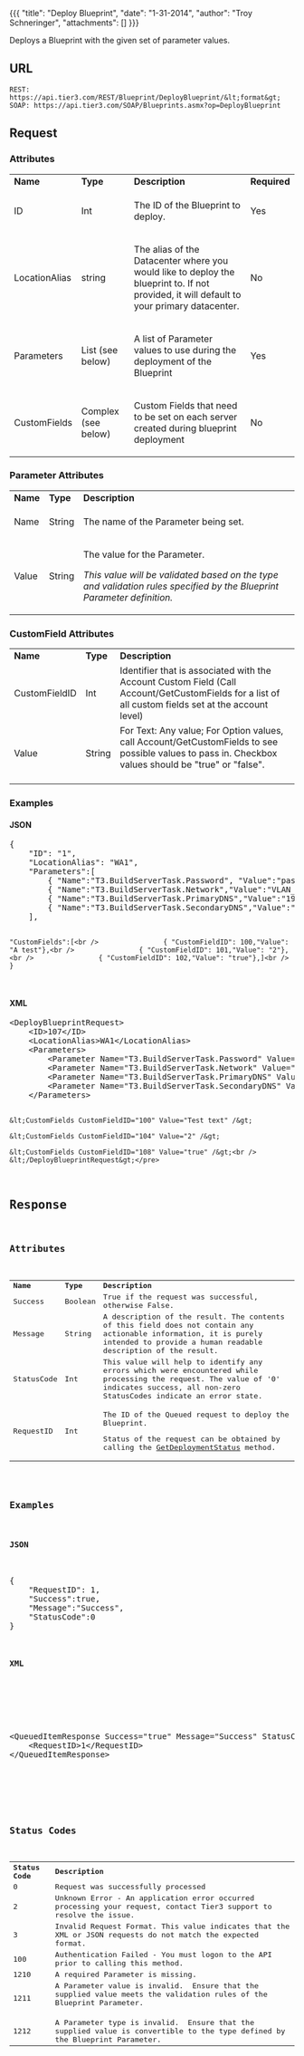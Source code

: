 {{{
  "title": "Deploy Blueprint",
  "date": "1-31-2014",
  "author": "Troy Schneringer",
  "attachments": []
}}}


Deploys a Blueprint with the given set of parameter values.

## URL

    REST: https://api.tier3.com/REST/Blueprint/DeployBlueprint/&lt;format&gt;
    SOAP: https://api.tier3.com/SOAP/Blueprints.asmx?op=DeployBlueprint

## Request
### Attributes
<table>
  <tbody>
    <tr>
      <td><strong>Name</strong>
      </td>
      <td><strong>Type</strong>
      </td>
      <td><strong>Description</strong>
      </td>
      <td><strong>Required</strong>
      </td>
    </tr>
    <tr>
      <td>ID</td>
      <td>Int</td>
      <td>
        <p>The ID of the Blueprint to deploy.</p>
      </td>
      <td>
        <p>Yes</p>
      </td>
    </tr>
    <tr>
      <td>LocationAlias</td>
      <td>string</td>
      <td>
        <p>The alias of the Datacenter where you would like to deploy the blueprint to. If not provided, it will default to your primary datacenter.</p>
      </td>
      <td>
        <p>No</p>
      </td>
    </tr>
    <tr>
      <td>Parameters</td>
      <td>List (see below)</td>
      <td>
        <p>A list of Parameter values to use during the deployment of the Blueprint</p>
      </td>
      <td>
        <p>Yes</p>
      </td>
    </tr>
    <tr>
      <td>CustomFields</td>
      <td>Complex (see below)</td>
      <td>
        <p>Custom Fields that need to be set on each server created during blueprint deployment</p>
      </td>
      <td>
        <p>No</p>
      </td>
    </tr>
  </tbody>
</table>

### Parameter Attributes
<table>
  <tbody>
    <tr>
      <td><strong>Name</strong>
      </td>
      <td><strong>Type</strong>
      </td>
      <td><strong>Description</strong>
      </td>
    </tr>
    <tr>
      <td>Name</td>
      <td>String</td>
      <td>
        <p>The name of the Parameter being set.</p>
      </td>
    </tr>
    <tr>
      <td>Value</td>
      <td>String</td>
      <td>
        <p>The value for the Parameter.</p>
        <p><em>This value will be validated based on the type and validation rules specified by the Blueprint Parameter definition.</em>
        </p>
      </td>
    </tr>
  </tbody>
</table>

### CustomField Attributes
<table>
  <tbody>
    <tr>
      <td><strong>Name</strong>
      </td>
      <td><strong>Type</strong>
      </td>
      <td><strong>Description</strong>
      </td>
    </tr>
    <tr>
      <td>CustomFieldID</td>
      <td>Int</td>
      <td>Identifier that is associated with the Account Custom Field (Call Account/GetCustomFields for a list of all custom fields set at the account level)</td>
    </tr>
    <tr>
      <td>Value</td>
      <td>String</td>
      <td>For Text: Any value;&nbsp;For Option values, call Account/GetCustomFields to see possible values to pass in. Checkbox values should be "true" or "false".
        <br />
        <br />
      </td>
    </tr>
  </tbody>
</table>

### Examples
<h4>JSON</h4>
<pre>{ <br />    "ID": "1",<br />    "LocationAlias": "WA1",<br />    "Parameters":[<br />        { "Name":"T3.BuildServerTask.Password", "Value":"password" },<br />        { "Name":"T3.BuildServerTask.Network","Value":"VLAN_XXX" },<br />        { "Name":"T3.BuildServerTask.PrimaryDNS","Value":"192.168.64.19" },<br />        { "Name":"T3.BuildServerTask.SecondaryDNS","Value":"192.168.64.20" }<br />    ],

    "CustomFields":[<br />                { "CustomFieldID": 100,"Value": "A test"},<br />                { "CustomFieldID": 101,"Value": "2"},<br />                { "CustomFieldID": 102,"Value": "true"},]<br /> }
</pre>

<h4>XML</h4>
<pre>&lt;DeployBlueprintRequest&gt;<br />    &lt;ID&gt;107&lt;/ID&gt;<br />    &lt;LocationAlias&gt;WA1&lt;/LocationAlias&gt;<br />    &lt;Parameters&gt;<br />        &lt;Parameter Name="T3.BuildServerTask.Password" Value="Pass@word1" /&gt;<br />        &lt;Parameter Name="T3.BuildServerTask.Network" Value="VLAN_XXX" /&gt;<br />        &lt;Parameter Name="T3.BuildServerTask.PrimaryDNS" Value="192.168.64.19" /&gt;<br />        &lt;Parameter Name="T3.BuildServerTask.SecondaryDNS" Value="192.168.64.20" /&gt;<br />    &lt;/Parameters&gt;

    &lt;CustomFields CustomFieldID="100" Value="Test text" /&gt;

    &lt;CustomFields CustomFieldID="104" Value="2" /&gt;

    &lt;CustomFields CustomFieldID="108" Value="true" /&gt;<br /> &lt;/DeployBlueprintRequest&gt;</pre> 

## Response
### Attributes
<table>
  <tbody>
    <tr>
      <td><strong>Name</strong>
      </td>
      <td><strong>Type</strong>
      </td>
      <td><strong>Description</strong>
      </td>
    </tr>
    <tr>
      <td>Success</td>
      <td>Boolean</td>
      <td>True if the request was successful, otherwise False.</td>
    </tr>
    <tr>
      <td>Message</td>
      <td>String</td>
      <td>A description of the result. The contents of this field does not contain any actionable information, it is purely intended to provide a human readable description of the result.</td>
    </tr>
    <tr>
      <td>StatusCode</td>
      <td>Int</td>
      <td>This value will help to identify any errors which were encountered while processing the request. The value of '0' indicates success, all non-zero StatusCodes indicate an error state.</td>
    </tr>
    <tr>
      <td>RequestID</td>
      <td>Int</td>
      <td>
        <p>The ID of the Queued request to deploy the Blueprint.</p>
        <p>Status of the request can be obtained by calling the&nbsp;<a href="http://help.tier3.com/entries/20561586-get-deployment-status">GetDeploymentStatus</a>&nbsp;method.</p>
      </td>
    </tr>
  </tbody>
</table>

### Examples
<h4>JSON</h4>
<pre>{<br />&nbsp; &nbsp; "RequestID": 1,<br />&nbsp; &nbsp; "Success":true,<br />&nbsp; &nbsp; "Message":"Success",<br />&nbsp; &nbsp; "StatusCode":0<br />}</pre>
<h4>XML</h4>
<div>
  <div>
    <pre>&lt;QueuedItemResponse Success="true" Message="Success" StatusCode="0"&gt;<br />&nbsp; &nbsp; &lt;RequestID&gt;1&lt;/RequestID&gt;<br />&lt;/QueuedItemResponse&gt;</pre>
  </div>
</div>

### Status Codes
<table>
  <tbody>
    <tr>
      <td><strong>Status Code</strong>
      </td>
      <td><strong>Description</strong>
      </td>
    </tr>
    <tr>
      <td>0</td>
      <td>Request was successfully processed</td>
    </tr>
    <tr>
      <td>2</td>
      <td>Unknown Error - An application error occurred processing your request, contact Tier3 support to resolve the issue.</td>
    </tr>
    <tr>
      <td>3</td>
      <td>Invalid Request Format. This value indicates that the XML or JSON requests do not match the expected format.</td>
    </tr>
    <tr>
      <td>100</td>
      <td>Authentication Failed - You must logon to the API prior to calling this method.</td>
    </tr>
    <tr>
      <td>1210</td>
      <td>A required Parameter is missing.</td>
    </tr>
    <tr>
      <td>1211</td>
      <td>A Parameter value is invalid. &nbsp;Ensure that the supplied value meets the validation rules of the Blueprint Parameter.
        <br />
        <br />
      </td>
    </tr>
    <tr>
      <td>1212</td>
      <td>A Parameter type is invalid. &nbsp;Ensure that the supplied value is convertible to the type defined by the Blueprint Parameter.</td>
    </tr>
  </tbody>
</table>